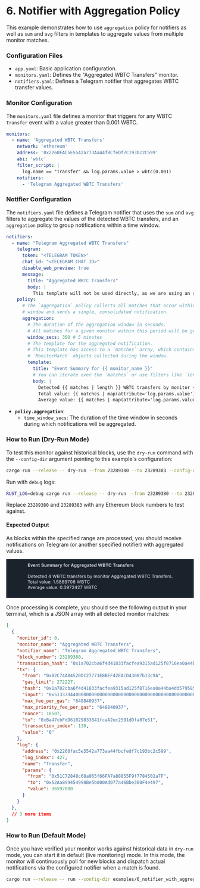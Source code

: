 # 6. Notifier with Aggregation Policy

This example demonstrates how to use `aggregation` policy for notifiers as well as `sum` and `avg` filters in templates to aggregate values from multiple monitor matches.

### Configuration Files

- `app.yaml`: Basic application configuration.
- `monitors.yaml`: Defines the "Aggregated WBTC Transfers" monitor.
- `notifiers.yaml`: Defines a Telegram notifier that aggregates WBTC transfer values.

### Monitor Configuration

The `monitors.yaml` file defines a monitor that triggers for any WBTC `Transfer` event with a value greater than 0.001 WBTC.

```yaml
monitors:
  - name: 'Aggregated WBTC Transfers'
    network: 'ethereum'
    address: '0x2260FAC5E5542a773Aa44fBCfeDf7C193bc2C599'
    abi: 'wbtc'
    filter_script: |
      log.name == "Transfer" && log.params.value > wbtc(0.001)
    notifiers:
      - 'Telegram Aggregated WBTC Transfers'
```

### Notifier Configuration

The `notifiers.yaml` file defines a Telegram notifier that uses the `sum` and `avg` filters to aggregate the values of the detected WBTC transfers, and an `aggregation` policy to group notifications within a time window.

```yaml
notifiers:
  - name: "Telegram Aggregated WBTC Transfers"
    telegram:
      token: "<TELEGRAM TOKEN>"
      chat_id: "<TELEGRAM CHAT ID>"
      disable_web_preview: true
      message:
        title: "Aggregated WBTC Transfers"
        body: |
          This template will not be used directly, as we are using an aggregation policy.
    policy:
      # The `aggregation` policy collects all matches that occur within a time
      # window and sends a single, consolidated notification.
      aggregation:
        # The duration of the aggregation window in seconds.
        # All matches for a given monitor within this period will be grouped.
        window_secs: 300 # 5 minutes
        # The template for the aggregated notification.
        # This template has access to a `matches` array, which contains all the
        # `MonitorMatch` objects collected during the window.
        template:
          title: "Event Summary for {{ monitor_name }}"
          # You can iterate over the `matches` or use filters like `length`.
          body: |
            Detected {{ matches | length }} WBTC transfers by monitor {{ monitor_name }}.
            Total value: {{ matches | map(attribute='log.params.value') | sum | wbtc }} WBTC
            Average value: {{ matches | map(attribute='log.params.value') | avg | wbtc }} WBTC
```

-   **`policy.aggregation`**:
    -   `time_window_secs`: The duration of the time window in seconds during which notifications will be aggregated.

### How to Run (Dry-Run Mode)

To test this monitor against historical blocks, use the `dry-run` command with the `--config-dir` argument pointing to this example's configuration:

```bash
cargo run --release -- dry-run --from 23289380 --to 23289383 --config-dir examples/6_notifier_with_aggregation_policy/
```

Run with `debug` logs:

```bash
RUST_LOG=debug cargo run --release -- dry-run --from 23289380 --to 23289383 --config-dir examples/6_notifier_with_aggregation_policy/
```

Replace `23289380` and `23289383` with any Ethereum block numbers to test against.

#### Expected Output

As blocks within the specified range are processed, you should receive notifications on Telegram (or another specified notifier) with aggregated values.

![alt text](image.png)

Once processing is complete, you should see the following output in your terminal, which is a JSON array with all detected monitor matches:

```json
[
  {
    "monitor_id": 0,
    "monitor_name": "Aggregated WBTC Transfers",
    "notifier_name": "Telegram Aggregated WBTC Transfers",
    "block_number": 23289380,
    "transaction_hash": "0x1a702cba6f4d41833facfea9315ad125f8716ea0a44ba4dd5795852438104953",
    "tx": {
      "from": "0x82C74A84520DC27771E8BEF42EAcD43087b13c9A",
      "gas_limit": 272227,
      "hash": "0x1a702cba6f4d41833facfea9315ad125f8716ea0a44ba4dd5795852438104953",
      "input": "0x51337d4400000000000000000000000000000000000000000000000000000000000000000000000000000000000000003c0441b42195f4ad6aa9a0978e06096ea616cda70000000000000000000000002260fac5e5542a773aa44fbcfedf7c193bc2c59900000000000000000000000000000000000000000000000000000000022e6d58000000000000000000000000cbb7c0000ab88b473b1f5afd9ef808440eed33bf00000000000000000000000000000000000000000000000000000000022e5d2d0000000000000000000000000000000000000000000000000000000000000001",
      "max_fee_per_gas": "648840937",
      "max_priority_fee_per_gas": "648840937",
      "nonce": 18507,
      "to": "0xBa47cbFdD61029833841fcaA2ec2591dDfa87e51",
      "transaction_index": 130,
      "value": "0"
    },
    "log": {
      "address": "0x2260fac5e5542a773aa44fbcfedf7c193bc2c599",
      "log_index": 427,
      "name": "Transfer",
      "params": {
        "from": "0x51C72848c68a965f66FA7a88855F9f7784502a7F",
        "to": "0x52Aa899454998Be5b000Ad077a46Bbe360F4e497",
        "value": 36597080
      }
    }
  },
  // 3 more items
]
```

### How to Run (Default Mode)

Once you have verified your monitor works against historical data in `dry-run` mode, you can start it in default (live monitoring) mode. In this mode, the monitor will continuously poll for new blocks and dispatch actual notifications via the configured notifier when a match is found.

```bash
cargo run --release -- run --config-dir examples/6_notifier_with_aggregation_policy/
```
